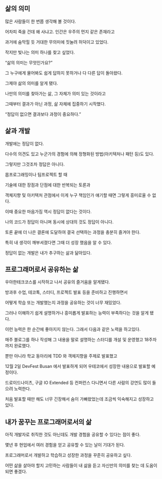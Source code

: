 ## 삶의 의미

많은 사람들이 한 번쯤 생각해 볼 것이다.

어차피 죽을 건데 왜 사냐고. 인간은 우주의 먼지 같은 존재라고

과거에 숨막힐 듯 거대한 무의미에 짓눌려 허덕이고 있었다.

작지만 빛나는 의미 하나를 찾고 싶었다.

“삶의 의미는 무엇인가요?”

그 누구에게 물어봐도 쉽게 답하지 못하거나 다 다른 답이 돌아왔다.

그제야 삶의 의미를 알게 됐다.

나만의 의미를 찾아가는 삶, 그 자체가 의미 있는 것이라고

그때부터 결과가 아닌 과정, 삶 자체에 집중하기 시작했다.

“정답이 없으면 결과보다 과정이 중요하다.”

## 삶과 개발

개발에는 정답이 없다.

다수의 의견도 있고 누군가의 경험에 의해 정형화된 방법(아키텍처나 패턴 등)도 있다.

그렇지만 그것조차 정답은 아니다.

몹프로그래밍이나 팀프로젝트 할 때

기술에 대한 장점과 단점에 대한 반복되는 토론과

객체지향 및 아키텍처 관점에서 이게 누구 책임인가 얘기할 때면 그렇게 흥미로울 수 없다.

이때 중요한 마음가짐 역시 정답이 없다는 것이다.

나의 코드가 정답이 아니며 동시에 상대의 것도 정답이 아니다.

토론 끝에 더 나은 결론에 도달하여 결국 선택하는 과정을 충분히 즐겨야 한다.

특히 내 생각이 깨부셔졌다면 그때 더 성장 했음을 알 수 있다.

정답이 없는 개발은 내가 추구하는 삶과 닮아있다.

## 프로그래머로서 공유하는 삶

우아한테크코스를 시작하고 나서 공유의 즐거움을 알게됐다.

방과후 수업, 테코톡, 스터디, 프로젝트 발표 등을 준비하고 진행하면서

어떻게 학습 또는 개발했는지 과정을 공유하는 것이 너무 재밌었다.

그러나 이해하기 쉽게 설명하거나 흥미롭게 발표하는 능력이 부족하다는 것을 알게 됐다.

이런 능력은 한 순간에 좋아지지 않는다. 그래서 다음과 같은 노력을 하고있다.

매주 블로그를 하나 작성해 그 내용을 말로 설명하는 스터디를 개설 및 운영했고 18주차까지 완료했다. 

뿐만 아니라 학교 동아리에 TDD 와 객체지향을 주제로 발표했고 

12월 2일 DevFest Busan 에서 발표하게 되어 우테코에서 성장한 내용으로 발표할 예정이다.

드로이드나이츠, 구글 IO Extended 등 컨퍼런스 다니면서 다른 사람의 강연도 많이 들으려 노력한다.

처음 발표할 때만 해도 너무 긴장해서 숨이 가빠왔었는데 조금씩 익숙해지고 성장하고 있다.

## 내가 꿈꾸는 프로그래머로서의 삶

아직 개발자로 취직한 것도 아닌데도 개발 경험을 공유할 수 있다는 점이 좋다.

몇년 후 현업에서 여러 경험을 얻고 공유할 수 있는 날이 기대가 된다.

프로그래머로서 개발하고 학습하고 성장한 과정을 꾸준히 공유하고 싶다.

어떤 삶을 살아야 할지 고민하는 사람들이 내 삶을 듣고 자신만의 의미를 찾는 데 도움이 되면 좋겠다.